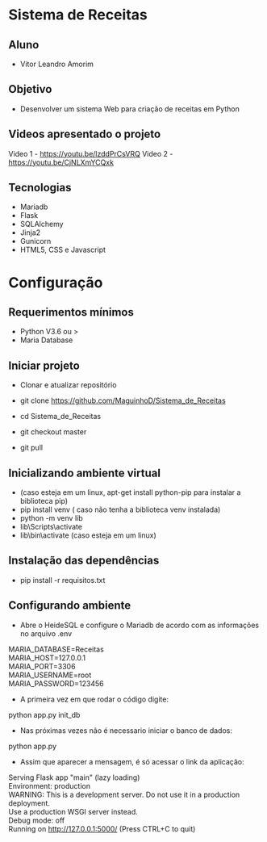 # Sistema de Receitas

## Aluno
- Vitor Leandro Amorim

## Objetivo
- Desenvolver um sistema Web para criação de receitas em Python
## Videos apresentado o projeto
Video 1 - https://youtu.be/lzddPrCsVRQ
Video 2 - https://youtu.be/CjNLXmYCQxk
## Tecnologias
- Mariadb
- Flask
- SQLAlchemy
- Jinja2
- Gunicorn
- HTML5, CSS e Javascript

# Configuração

## Requerimentos mínimos
- Python V3.6 ou >
- Maria Database

## Iniciar projeto

- Clonar e atualizar repositório
- git clone https://github.com/MaguinhoD/Sistema_de_Receitas

- cd Sistema_de_Receitas
- git checkout master
- git pull

## Inicializando ambiente virtual
- (caso esteja em um linux, apt-get install python-pip para instalar a biblioteca pip)
- pip install venv ( caso não tenha a biblioteca venv instalada)
- python -m venv lib
- lib\Scripts\activate
- lib\bin\activate (caso esteja em um linux)
 
## Instalação das dependências

- pip install -r requisitos.txt

## Configurando ambiente

- Abre o HeideSQL e configure o Mariadb de acordo com as informações no arquivo .env

MARIA_DATABASE=Receitas                                                                                                                                                          
 MARIA_HOST=127.0.0.1                                                                                                                                                             
 MARIA_PORT=3306                                                                                                                                                                   
 MARIA_USERNAME=root                                                                                                                                                               
 MARIA_PASSWORD=123456                                                                                                                                                             
- A primeira vez em que rodar o código digite:

python app.py init_db

- Nas próximas vezes não é necessario iniciar o banco de dados:

python app.py

- Assim que aparecer a mensagem, é só acessar o link da aplicação:

Serving Flask app "main" (lazy loading)                                                                                                                                                          
 Environment: production                                                                                                                                                          
 WARNING: This is a development server. Do not use it in a production deployment.                                                                                                                                                          
 Use a production WSGI server instead.                                                                                                                                                          
 Debug mode: off                                                                                                                                                                   
 Running on http://127.0.0.1:5000/ (Press CTRL+C to quit)
